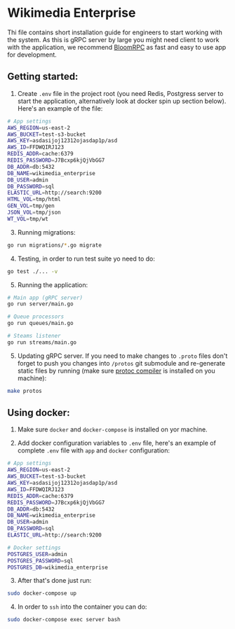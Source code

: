 # Wikimedia Enterprise

Thi file contains short installation guide for engineers to start working with the system. As this is gRPC server by large you might need client to work with the application, we recommend [BloomRPC](https://github.com/uw-labs/bloomrpc) as fast and easy to use app for development.

## Getting started:
1. Create `.env` file in the project root (you need Redis, Postgress server to start the application, alternatively look at docker spin up section below). Here's an example of the file: 

```bash
# App settings
AWS_REGION=us-east-2
AWS_BUCKET=test-s3-bucket
AWS_KEY=asdasijoj12312ojasdap1p/asd
AWS_ID=FFDWQIRJ123
REDIS_ADDR=cache:6379
REDIS_PASSWORD=J7Bcxp6kjQjVbGG7
DB_ADDR=db:5432
DB_NAME=wikimedia_enterprise
DB_USER=admin
DB_PASSWORD=sql
ELASTIC_URL=http://search:9200
HTML_VOL=tmp/html
GEN_VOL=tmp/gen
JSON_VOL=tmp/json
WT_VOL=tmp/wt
```
3. Running migrations:

```bash
go run migrations/*.go migrate
```

4. Testing, in order to run test suite yo need to do:
```bash
go test ./... -v
```

5. Running the application:
```bash
# Main app (gRPC server)
go run server/main.go
```

```bash
# Queue processors
go run queues/main.go
```

```bash
# Steams listener
go run streams/main.go
```

5. Updating gRPC server. If you need to make changes to `.proto` files don't forget to push you changes into `/protos` git submodule and re-generate static files by running (make sure [protoc compiler](https://grpc.io/docs/protoc-installation/) is installed on you machine):
```bash
make protos
```

## Using docker: 

1. Make sure `docker` and `docker-compose` is installed on yor machine.

2. Add docker configuration variables to `.env` file, here's an example of complete `.env` file with `app` and `docker` configuration:

```bash
# App settings
AWS_REGION=us-east-2
AWS_BUCKET=test-s3-bucket
AWS_KEY=asdasijoj12312ojasdap1p/asd
AWS_ID=FFDWQIRJ123
REDIS_ADDR=cache:6379
REDIS_PASSWORD=J7Bcxp6kjQjVbGG7
DB_ADDR=db:5432
DB_NAME=wikimedia_enterprise
DB_USER=admin
DB_PASSWORD=sql
ELASTIC_URL=http://search:9200

# Docker settings
POSTGRES_USER=admin
POSTGRES_PASSWORD=sql
POSTGRES_DB=wikimedia_enterprise
```

3. After that's done just run:
```bash
sudo docker-compose up
```

4. In order to `ssh` into the container you can do:
```bash
sudo docker-compose exec server bash
```
